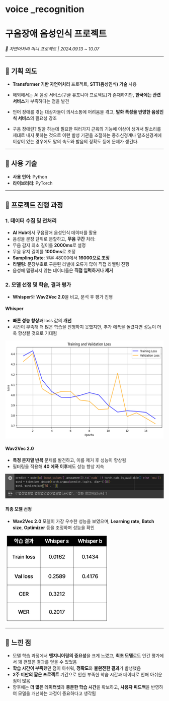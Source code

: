 # voice _recognition
# **구음장애 음성인식 프로젝트**

*👋 자연어처리 미니 프로젝트 | 2024.09.13 ~ 10.07*

---

## 🎯 **기획 의도**

- **Transformer 기반 자연어처리** 프로젝트, **STT(음성인식) 기술** 사용
- 해외에서는 AI 음성 서비스(구글 유포니아 프로젝트)가 존재하지만, **한국에는 관련 서비스**가 부족하다는 점을 발견
- 언어 장애를 겪는 대상자들이 의사소통에 어려움을 겪고, **발화 특성을 반영한 음성인식 서비스**의 필요성 강조    

- 구음 장애란?
말을 하는데 필요한 여러가지 근육의 기능에 이상이 생겨서 말소리를 제대로  내지 못하는 것으로 이런 발성 기관을 조절하는 
중추신경계나 말초신경계에 이상이 있는 경우에도 말의 속도와 발음의 정확도 등에 문제가 생긴다.

---

## 🧰 **사용 기술**

- **사용 언어**: Python  
- **라이브러리**: PyTorch  

---

## 🔧 **프로젝트 진행 과정**

### 1. **데이터 수집 및 전처리**

- **AI Hub**에서 구음장애 음성인식 데이터를 활용
- 음성을 문장 단위로 분할하고, **무음 구간** 처리:
- 무음 감지 최소 길이를 **2000ms**로 설정
- 무음 유지 길이를 **1000ms**로 조정
- **Sampling Rate**: 원본 48000에서 **16000으로 조정**
- **라벨링**: 문장부호로 구분된 라벨에 오류가 많아 직접 라벨링 진행
- 음성에 맵핑되지 않는 데이터들은 **직접 입력하거나 제거**

### 2. **모델 선정 및 학습, 결과 평가**

- **Whisper**와 **Wav2Vec 2.0**을 비교, 분석 후 평가 진행

#### **Whisper**
- **빠른 성능 향상**과 loss 값의 **개선**
- 시간이 부족해 더 많은 학습을 진행하지 못했지만, 추가 에폭을 돌렸다면 성능이 더욱 향상될 것으로 기대됨  

![Whisper 성능 결과](images/trainningvalidation.png)

#### **Wav2Vec 2.0**
- **특정 문자열 반복** 문제를 발견하고, 이를 제거 후 성능이 향상됨
- 필터링을 적용해 **40 에폭 이후**에도 성능 향상 지속  

![Wav2Vec 성능 결과](images/wav2vec.png)

#### **최종 모델 선정**
- **Wav2Vec 2.0** 모델이 가장 우수한 성능을 보였으며, **Learning rate**, **Batch size**, **Optimizer** 등을 조정하며 성능을 확인  

![최종 모델 결과](images/wav2vec2.0.png)

---

## 💬 **느낀 점**

- 모델 학습 과정에서 **엔지니어링의 중요성**을 크게 느꼈고, **최초 모델**로도 인간 평가에서 꽤 괜찮은 결과를 얻을 수 있었음
- **학습 시간이 부족**했던 점이 아쉬워, **정확도**와 **불완전한 결과**가 발생했음
- **2주 미만의 짧은 프로젝트** 기간으로 인한 부족한 학습 시간과 데이터로 인해 아쉬운 점이 많음
- 향후에는 **더 많은 데이터셋**과 **충분한 학습 시간**을 확보하고, **사용자 피드백**을 반영하여 모델을 개선하는 과정이 중요하다고 생각됨

